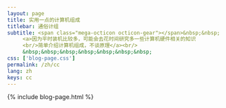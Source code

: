 ```yaml
---
layout: page
title: 实用一点的计算机组成
titlebar: 通俗计组
subtitle: <span class="mega-octicon octicon-gear"></span>&nbsp;&nbsp;
     <a>因为平时装机比较多，可能会去花时间研究多一些计算机硬件相关的知识
     <br/>简单介绍计算机组成，不谈原理</a><br/>
     &nbsp;&nbsp;&nbsp;&nbsp;&nbsp;&nbsp;&nbsp; 
css: ['blog-page.css']
permalink: /zh/cc
lang: zh
keys: cc
---
```

{% include blog-page.html %}